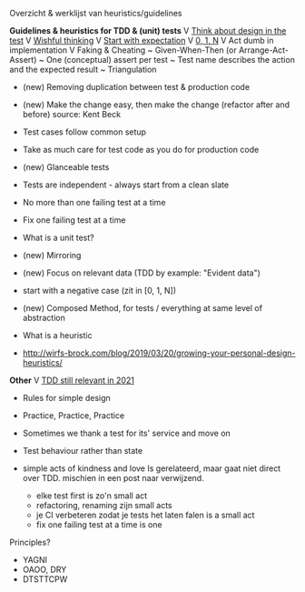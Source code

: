 Overzicht & werklijst van heuristics/guidelines


**Guidelines & heuristics for TDD & (unit) tests**
V [Think about design in the test](https://www.qwan.eu/2021/06/28/tdd-think-about-design-in-test.html)
V [Wishful thinking](https://www.qwan.eu/2021/07/01/tdd-wishful-thinking.html)
V [Start with expectation](https://www.qwan.eu/2021/07/05/tdd-start-with-expectation.html)
V [0, 1, N](https://www.qwan.eu/2021/07/09/tdd-0-1-n.html)
V Act dumb in implementation
V Faking & Cheating
~ Given-When-Then (or Arrange-Act-Assert)
~ One (conceptual) assert per test
~ Test name describes the action and the expected result
~ Triangulation
- (new) Removing duplication between test & production code
- (new) Make the change easy, then make the change (refactor after and before) source: Kent Beck
- Test cases follow common setup
- Take as much care for test code as you do for production code
- (new) Glanceable tests
- Tests are independent - always start from a clean slate
- No more than one failing test at a time
- Fix one failing test at a time
- What is a unit test?
- (new) Mirroring
- (new) Focus on relevant data (TDD by example: "Evident data")
- start with a negative case (zit in [0, 1, N])
- (new) Composed Method, for tests / everything at same level of abstraction

- What is a heuristic
 - http://wirfs-brock.com/blog/2019/03/20/growing-your-personal-design-heuristics/

**Other**
V [TDD still relevant in 2021](https://www.qwan.eu/2021/06/24/tdd-still-relevant-in-2021.html)
- Rules for simple design
- Practice, Practice, Practice
- Sometimes we thank a test for its' service and move on
- Test behaviour rather than state

- simple acts of kindness and love
  Is gerelateerd, maar gaat niet direct over TDD. mischien in een post naar verwijzend.
  - elke test first is zo'n small act
  - refactoring, renaming zijn small acts
  - je CI verbeteren zodat je tests het laten falen is a small act
  - fix one failing test at a time is one 

Principles?
- YAGNI
- OAOO, DRY
- DTSTTCPW

